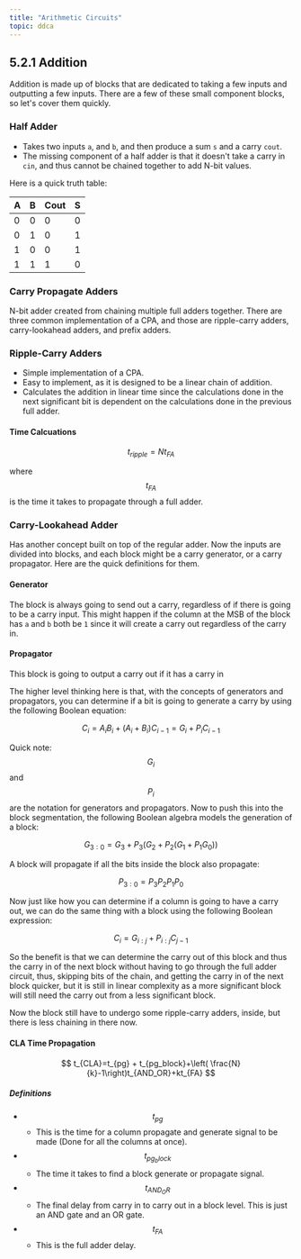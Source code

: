 ```yaml
---
title: "Arithmetic Circuits"
topic: ddca
---
```

## 5.2.1 Addition

Addition is made up of blocks that are dedicated to taking a few inputs and outputting a few inputs. There are a few of these small component blocks, so let's cover them quickly.

### Half Adder

- Takes two inputs `a`, and `b`, and then produce a sum `s` and a carry `cout`.
- The missing component of a half adder is that it doesn't take a carry in `cin`, and thus cannot be chained together to add N-bit values.

Here is a quick truth table:

| A | B | Cout | S |
| --- | --- | --- | --- |
| 0 | 0 | 0 | 0 |
| 0 | 1 | 0 | 1 |
| 1 | 0 | 0 | 1 |
| 1 | 1 | 1 | 0 |

### Carry Propagate Adders

N-bit adder created from chaining multiple full adders together. There are three common implementation of a CPA, and those are ripple-carry adders, carry-lookahead adders, and prefix adders.

### Ripple-Carry Adders

- Simple implementation of a CPA.
- Easy to implement, as it is designed to be a linear chain of addition.
- Calculates the addition in linear time since the calculations done in the next significant bit is dependent on the calculations done in the previous full adder.

#### Time Calcuations

$$
t_{ripple} = Nt_{FA}
$$

where $$t_{FA}$$ is the time it takes to propagate through a full adder.

### Carry-Lookahead Adder

Has another concept built on top of the regular adder. Now the inputs are divided into blocks, and each block might be a carry generator, or a carry propagator. Here are the quick definitions for them.

#### Generator

The block is always going to send out a carry, regardless of if there is going to be a carry input. This might happen if the column at the MSB of the block has `a` and `b` both be `1` since it will create a carry out regardless of the carry in.

#### Propagator

This block is going to output a carry out if it has a carry in

The higher level thinking here is that, with the concepts of generators and propagators, you can determine if a bit is going to generate a carry by using the following Boolean equation:

$$
C_i = A_iB_i + \left( A_i + B_i\right)C_{i-1} = G_i + P_iC_{i-1}
$$

Quick note: $$G_i$$ and $$P_i$$ are the notation for generators and propagators. Now to push this into the block segmentation, the following Boolean algebra models the generation of a block:

$$
G_{3:0} = G_3 + P_3\left( G_2 + P_2\left( G_1 + P_1G_0\right)\right)
$$

A block will propagate if all the bits inside the block also propagate:

$$
P_{3:0} = P_3P_2P_1P_0
$$

Now just like how you can determine if a column is going to have a carry out, we can do the same thing with a block using the following Boolean expression:

$$
C_i = G_{i:j} + P_{i:j}C_{j-1}
$$

So the benefit is that we can determine the carry out of this block and thus the carry in of the next block without having to go through the full adder circuit, thus, skipping bits of the chain, and getting the carry in of the next block quicker, but it is still in linear complexity as a more significant block will still need the carry out from a less significant block.

Now the block still have to undergo some ripple-carry adders, inside, but there is less chaining in there now.

#### CLA Time Propagation

$$
t_{CLA}=t_{pg} + t_{pg_block}+\left( \frac{N}{k}-1\right)t_{AND_OR}+kt_{FA}
$$

##### Definitions
- $$t_{pg}$$
  - This is the time for a column propagate and generate signal to be made (Done for all the columns at once).
- $$t_{pg_block}$$
  - The time it takes to find a block generate or propagate signal.
- $$t_{AND_OR}$$
  - The final delay from carry in to carry out in a block level. This is just an AND gate and an OR gate.
- $$t_{FA}$$
  - This is the full adder delay.
